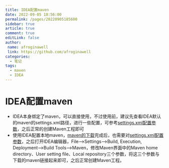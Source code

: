 ```yaml
---
title: IDEA配置maven
date: 2022-09-05 18:56:00
permalink: /pages/20220905185600
sidebar: true
article: true
comment: true
editLink: false
author:
 name: afroginawell
 link: https://github.com/afroginawell
categories:
  - 笔记
tags:
  - maven
  - IDEA
---
```

# IDEA配置maven

- IDEA本身绑定了maven，可以直接使用，不过使用前，建议先查看IDEA默认的maven的settings.xml路径，进行一些配置，可参考[settings.xml配置参数](/pages/20220905185100)，之后正常的创建Maven工程即可
- 使用IDEA配置本地maven，[maven的下载](/pages/20220905085800)完成后，也需要对[settings.xml配置参数](/pages/20220905185100)，之后打开IDEA编辑器，File-->Settings-->Build, Execution, Deployment-->Build Tools-->Maven，修改Maven界面中的Maven home directory、User setting file、Local repository三个参数，将这三个参数与下载的maven链接起来即可，之后正常创建Maven工程。

